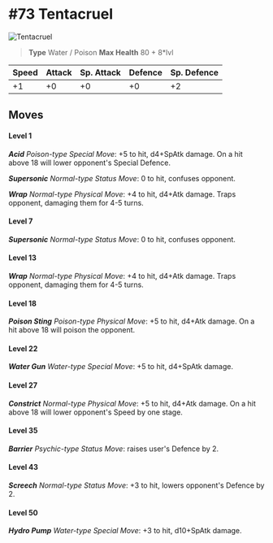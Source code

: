 # #73 Tentacruel


![Tentacruel](https://img.pokemondb.net/sprites/home/normal/1x/tentacruel.png)

> **Type** Water / Poison
> **Max Health** 80 + 8\*lvl

| Speed | Attack | Sp. Attack | Defence | Sp. Defence |
| ----- | ------ | ---------- | ------- | ----------- |
| +1 | +0 | +0 | +0 | +2 |

## Moves
#### Level 1

***Acid** Poison-type Special Move*: +5 to hit, d4+SpAtk damage. On a hit above 18 will lower opponent's Special Defence.

***Supersonic** Normal-type Status Move*: 0 to hit, confuses opponent.

***Wrap** Normal-type Physical Move*: +4 to hit, d4+Atk damage. Traps opponent, damaging them for 4-5 turns.
#### Level 7

***Supersonic** Normal-type Status Move*: 0 to hit, confuses opponent.
#### Level 13

***Wrap** Normal-type Physical Move*: +4 to hit, d4+Atk damage. Traps opponent, damaging them for 4-5 turns.
#### Level 18

***Poison Sting** Poison-type Physical Move*: +5 to hit, d4+Atk damage. On a hit above 18 will poison the opponent.
#### Level 22

***Water Gun** Water-type Special Move*: +5 to hit, d4+SpAtk damage. 
#### Level 27

***Constrict** Normal-type Physical Move*: +5 to hit, d4+Atk damage. On a hit above 18 will lower opponent's Speed by one stage.
#### Level 35

***Barrier** Psychic-type Status Move*: raises user's Defence by 2.
#### Level 43

***Screech** Normal-type Status Move*: +3 to hit, lowers opponent's Defence by 2.
#### Level 50

***Hydro Pump** Water-type Special Move*: +3 to hit, d10+SpAtk damage. 

